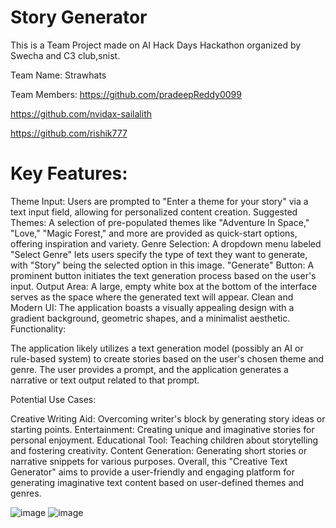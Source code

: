 # Story Generator
This is a Team Project made on AI Hack Days Hackathon organized by Swecha and C3 club,snist.


Team Name: Strawhats


Team Members: 
   https://github.com/pradeepReddy0099
    
   https://github.com/nvidax-sailalith


   https://github.com/rishik777
    
    
  
# Key Features:

Theme Input: Users are prompted to "Enter a theme for your story" via a text input field, allowing for personalized content creation.
Suggested Themes: A selection of pre-populated themes like "Adventure In Space," "Love," "Magic Forest," and more are provided as quick-start options, offering inspiration and variety.
Genre Selection: A dropdown menu labeled "Select Genre" lets users specify the type of text they want to generate, with "Story" being the selected option in this image.
"Generate" Button: A prominent button initiates the text generation process based on the user's input.
Output Area: A large, empty white box at the bottom of the interface serves as the space where the generated text will appear.
Clean and Modern UI: The application boasts a visually appealing design with a gradient background, geometric shapes, and a minimalist aesthetic.
Functionality:

The application likely utilizes a text generation model (possibly an AI or rule-based system) to create stories based on the user's chosen theme and genre.  The user provides a prompt, and the application generates a narrative or text output related to that prompt.

Potential Use Cases:

Creative Writing Aid: Overcoming writer's block by generating story ideas or starting points.
Entertainment: Creating unique and imaginative stories for personal enjoyment.
Educational Tool: Teaching children about storytelling and fostering creativity.
Content Generation: Generating short stories or narrative snippets for various purposes.
Overall, this "Creative Text Generator" aims to provide a user-friendly and engaging platform for generating imaginative text content based on user-defined themes and genres.

![image](https://github.com/user-attachments/assets/46aa2085-2ea8-40fc-9019-b681469cfc63)
![image](https://github.com/user-attachments/assets/f61604a5-e48c-4968-a8ac-eded0dea6aac)

